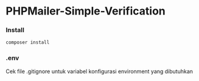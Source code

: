 # PHPMailer-Simple-Verification

### Install
```bash
composer install
```

### .env
Cek file .gitignore untuk variabel konfigurasi environment yang dibutuhkan
